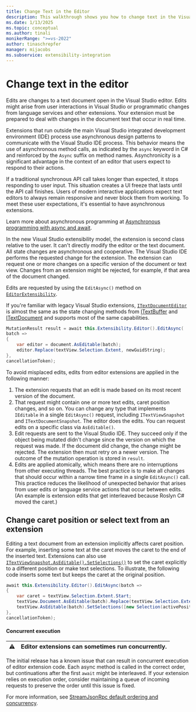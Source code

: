 ```yaml
---
title: Change Text in the Editor
description: This walkthrough shows you how to change text in the Visual Studio editor by using extensions.
ms.date: 1/13/2025
ms.topic: conceptual
ms.author: tinali
monikerRange: ">=vs-2022"
author: tinaschrepfer
manager: mijacobs
ms.subservice: extensibility-integration
---
```


# Change text in the editor

Edits are changes to a text document open in the Visual Studio editor. Edits might arise from user interactions in Visual Studio or programmatic changes from language services and other extensions. Your extension must be prepared to deal with changes in the document text that occur in real time.

Extensions that run outside the main Visual Studio integrated development environment (IDE) process use asynchronous design patterns to communicate with the Visual Studio IDE process. This behavior means the use of asynchronous method calls, as indicated by the `async` keyword in C# and reinforced by the `Async` suffix on method names. Asynchronicity is a significant advantage in the context of an editor that users expect to respond to their actions.

If a traditional synchronous API call takes longer than expected, it stops responding to user input. This situation creates a UI freeze that lasts until the API call finishes. Users of modern interactive applications expect text editors to always remain responsive and never block them from working. To meet these user expectations, it's essential to have asynchronous extensions.

Learn more about asynchronous programming at [Asynchronous programming with async and await](/dotnet/csharp/programming-guide/concepts/async/).

In the new Visual Studio extensibility model, the extension is second class relative to the user. It can't directly modify the editor or the text document. All state changes are asynchronous and cooperative. The Visual Studio IDE performs the requested change for the extension. The extension can request one or more changes on a specific version of the document or text view. Changes from an extension might be rejected, for example, if that area of the document changed.

Edits are requested by using the `EditAsync()` method on [`EditorExtensibility`](/dotnet/api/microsoft.visualstudio.extensibility.editor.editorextensibility).

If you're familiar with legacy Visual Studio extensions, [`ITextDocumentEditor`](/dotnet/api/microsoft.visualstudio.extensibility.editor.itextdocumenteditor) is almost the same as the state changing methods from [ITextBuffer](/dotnet/api/microsoft.visualstudio.text.itextbuffer) and [ITextDocument](/dotnet/api/microsoft.visualstudio.text.itextdocument) and supports most of the same capabilities.

```csharp
MutationResult result = await this.Extensibility.Editor().EditAsync(
batch =>
{
    var editor = document.AsEditable(batch);
    editor.Replace(textView.Selection.Extent, newGuidString);
},
cancellationToken);
```

To avoid misplaced edits, edits from editor extensions are applied in the following manner:

1. The extension requests that an edit is made based on its most recent version of the document.
1. That request might contain one or more text edits, caret position changes, and so on. You can change any type that implements `IEditable` in a single `EditAsync()` request, including `ITextViewSnapshot` and `ITextDocumentSnapshot`. The editor does the edits. You can request edits on a specific class via `AsEditable()`.
1. Edit requests are sent to the Visual Studio IDE. They succeed only if the object being mutated didn't change since the version on which the request was made. If the document did change, the change might be rejected. The extension then must retry on a newer version. The outcome of the mutation operation is stored in `result`.
1. Edits are applied atomically, which means there are no interruptions from other executing threads. The best practice is to make all changes that should occur within a narrow time frame in a single `EditAsync()` call. This practice reduces the likelihood of unexpected behavior that arises from user edits or language service actions that occur between edits. (An example is extension edits that get interleaved because Roslyn C# moved the caret.)

## Change caret position or select text from an extension

Editing a text document from an extension implicitly affects caret position. For example, inserting some text at the caret moves the caret to the end of the inserted text. Extensions can also use [`ITextViewSnapshot.AsEditable().SetSelections()`](/dotnet/api/microsoft.visualstudio.extensibility.editor.itextvieweditor.setselections) to set the caret explicitly to a different position or make text selections. To illustrate, the following code inserts some text but keeps the caret at the original position.

```csharp
await this.Extensibility.Editor().EditAsync(batch =>
{
    var caret = textView.Selection.Extent.Start;
    textView.Document.AsEditable(batch).Replace(textView.Selection.Extent, newGuidString);
    textView.AsEditable(batch).SetSelections([new Selection(activePosition: caret, anchorPosition: caret, insertionPosition: caret)]);
},
cancellationToken);
```

#### Concurrent execution

:warning: | Editor extensions can sometimes run concurrently.
:---: | :---

The initial release has a known issue that can result in concurrent execution of editor extension code. Each async method is called in the correct order, but continuations after the first `await` might be interleaved. If your extension relies on execution order, consider maintaining a queue of incoming requests to preserve the order until this issue is fixed.

For more information, see [StreamJsonRpc default ordering and concurrency](https://github.com/microsoft/vs-streamjsonrpc/blob/main/doc/resiliency.md#default-ordering-and-concurrency-behavior).
